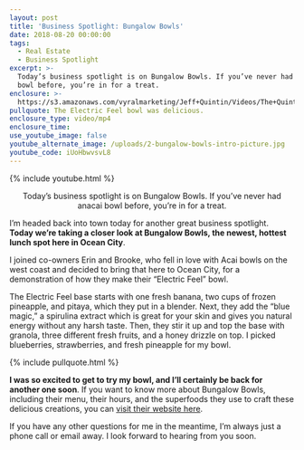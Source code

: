```yaml
---
layout: post
title: 'Business Spotlight: Bungalow Bowls'
date: 2018-08-20 00:00:00
tags:
  - Real Estate
  - Business Spotlight
excerpt: >-
  Today’s business spotlight is on Bungalow Bowls. If you’ve never had an acai
  bowl before, you’re in for a treat.
enclosure: >-
  https://s3.amazonaws.com/vyralmarketing/Jeff+Quintin/Videos/The+Quintin+Group+-+Business+Spotlight-+Bungalow+Bowls.mp4
pullquote: The Electric Feel bowl was delicious.
enclosure_type: video/mp4
enclosure_time:
use_youtube_image: false
youtube_alternate_image: /uploads/2-bungalow-bowls-intro-picture.jpg
youtube_code: iUoHbwvsvL8
---
```


{% include youtube.html %}

<center>Today’s business spotlight is on Bungalow Bowls. If you’ve never had anacai bowl before, you’re in for a treat.</center>

I’m headed back into town today for another great business spotlight. **Today we’re taking a closer look at Bungalow Bowls, the newest, hottest lunch spot here in Ocean City**.

I joined co-owners Erin and Brooke, who fell in love with Acai bowls on the west coast and decided to bring that here to Ocean City, for a demonstration of how they make their “Electric Feel” bowl.

The Electric Feel base starts with one fresh banana, two cups of frozen pineapple, and pitaya, which they put in a blender. Next, they add the “blue magic,” a spirulina extract which is great for your skin and gives you natural energy without any harsh taste. Then, they stir it up and top the base with granola, three different fresh fruits, and a honey drizzle on top. I picked blueberries, strawberries, and fresh pineapple for my bowl.

{% include pullquote.html %}

**I was so excited to get to try my bowl, and I’ll certainly be back for another one soon**. If you want to know more about Bungalow Bowls, including their menu, their hours, and the superfoods they use to craft these delicious creations, you can [visit their website here](https://www.bungalowbowls.com/).

If you have any other questions for me in the meantime, I’m always just a phone call or email away. I look forward to hearing from you soon.